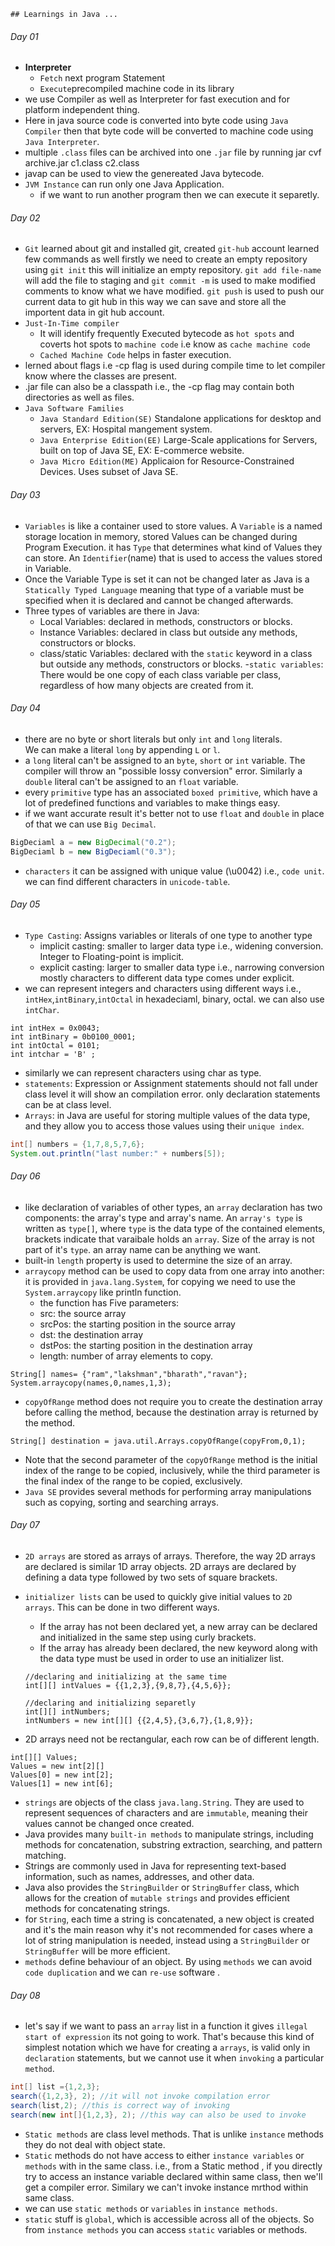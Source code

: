 	## Learnings in Java ...
###### Day 01

- **Interpreter**
  - `Fetch` next program Statement
  -  `Execute`precompiled machine code in its library
- we use Compiler as well as Interpreter for fast execution and for       platform independent thing.
- Here in java source code is converted into byte code using `Java Compiler` then that byte code will be converted to machine code using 
`Java Interpreter`.
- multiple `.class` files can be archived into one `.jar` file by running 
  jar cvf archive.jar c1.class c2.class
- javap can be used to view the genereated Java bytecode.  
- `JVM Instance` can run only one Java Application.
  - if we want to run another program then we can execute it separetly.
  
  
###### Day 02

- `Git` learned about git and installed git, created `git-hub` account
  learned few commands as well firstly we need to create an empty repository using `git init` this will initialize an empty repository.
  `git add file-name` will add the file to staging and `git commit -m` is used to make modified comments 
  to know what we have modified. `git push` is used to push our current data to git hub in this way we can save and store all the 
  importent data in git hub account.  
- `Just-In-Time compiler`
  - It will identify frequently Executed bytecode as `hot spots` and coverts hot spots to `machine code` i.e know as `cache machine code`
  - `Cached Machine Code` helps in faster execution.
- lerned about flags i.e -cp flag  is used during compile time to let compiler know where the classes are present.
- .jar file can also be a classpath i.e., the -cp flag may contain both directories as well as files.
- `Java Software Families`
  - `Java Standard Edition(SE)` Standalone applications for desktop and servers, EX: Hospital mangement system.
  - `Java Enterprise Edition(EE)` Large-Scale applications for Servers, built on top of Java SE, EX: E-commerce website.
  - `Java Micro Edition(ME)` Applicaion for Resource-Constrained Devices. Uses subset of Java SE.
  
  
###### Day 03
  
- `Variables` is like a container used to store values. A `Variable` is a named storage location in memory, stored Values can be changed during Program Execution.
   it has `Type` that determines what kind of Values they can store. An `Identifier`(name) that is used to access the values stored in Variable.
- Once the Variable Type is set it can not be changed later as Java is a `Statically Typed Language` meaning that type of a variable must be specified when it is
  declared and cannot be changed afterwards.
- Three types of variables are there in Java:
  - Local Variables: declared in methods, constructors or blocks.
  - Instance Variables: declared in class but outside any methods, constructors or blocks.
  - class/static Variables: declared with the `static` keyword in a class but outside any methods, constructors or blocks.
-`static variables`: There would be one copy of each class variable per class, regardless of how many objects are created from it.


###### Day 04

- there are no byte or short literals but only `int` and `long` literals.  
 We can make a literal `long` by appending `L` or `l`.
- a `long` literal can't be assigned to an `byte`, `short` or `int` variable. The compiler will throw an "possible lossy conversion" error. 
  Similarly a `double` literal can't be assigned to an `float` variable.
- every `primitive` type has an associated `boxed primitive`, which have a lot of predefined functions and variables to make things easy.  
- if we want accurate result it's better not to use `float` and `double` in place of that we can use `Big Decimal`.

```Java
BigDeciaml a = new BigDecimal("0.2");
BigDeciaml b = new BigDeciaml("0.3");
```

- `characters` it can be assigned with unique value (\u0042) i.e., `code unit`. we can find different characters in `unicode-table`.


###### Day 05

- `Type Casting`: Assigns variables or literals of one type to another type 
  - implicit casting: smaller to larger data type i.e., widening conversion. Integer to Floating-point is implicit.
  - explicit casting: larger to smaller data type i.e., narrowing conversion mostly characters to different data type comes under explicit.
- we can represent integers and characters using different ways i.e., `intHex`,`intBinary`,`intOctal` in hexadeciaml, binary, octal. we can also use `intChar`.

```
int intHex = 0x0043;
int intBinary = 0b0100_0001;
int intOctal = 0101;
int intchar = 'B' ;
```

- similarly we can represent characters using char as type. 
- `statements`: Expression or Assignment statements should not fall under class level it will show an compilation error. only declaration statements can be at class level.
- `Arrays`: in Java are useful for storing multiple values of the data type, and they allow you to access those values using their `unique index`.

```Java
int[] numbers = {1,7,8,5,7,6};
System.out.println("last number:" + numbers[5]);
```


###### Day 06

- like declaration of variables of other types, an `array` declaration has two components: the array's type and array's name. An `array's type` is written as `type[]`,
  where `type` is the data type of the contained elements, brackets indicate that varaibale holds an `array`. Size of the array is not part of it's `type`.
  an array name can be anything we want. 
- built-in `length` property is used to determine the size of an array.
- `arraycopy` method can be used to copy data from one array into another:
   it is provided in `java.lang.System`, for copying we need to use the `System.arraycopy` like println function.
  - the function has Five parameters:
  - src: the source array
  - srcPos: the starting position in the source array
  - dst: the destination array
  - dstPos: the starting position in the destination array
  - length: number of array elements to copy.

```
String[] names= {"ram","lakshman","bharath","ravan"};
System.arraycopy(names,0,names,1,3);  
```

- `copyOfRange` method does not require you to create the destination array before calling the method, because the destination array is returned by the method.
```
String[] destination = java.util.Arrays.copyOfRange(copyFrom,0,1);
```
- Note that the second parameter of the `copyOfRange` method is the initial index of the range to be copied, inclusively, 
  while the third parameter is the final index of the range to be copied, exclusively.
- `Java SE` provides several methods for performing array manipulations such as copying, sorting and searching arrays.


###### Day 07

- `2D arrays` are stored as arrays of arrays. Therefore, the way 2D arrays are declared is similar 1D array objects. 2D arrays are declared by defining a data type followed by two sets of square brackets.
- `initializer lists` can be used to quickly give initial values to `2D arrays`. This can be done in two different ways.
  - If the array has not been declared yet, a new array can be declared and initialized in the same step using curly brackets.
  - If the array has already been declared, the new keyword along with the data type must be used in order to use an initializer list.
  
  ```
  //declaring and initializing at the same time
  int[][] intValues = {{1,2,3},{9,8,7},{4,5,6}};
  
  //declaring and initializing separetly
  int[][] intNumbers;
  intNumbers = new int[][] {{2,4,5},{3,6,7},{1,8,9}};
  ```
- 2D arrays need not be rectangular, each row can be of different length.

```
int[][] Values;
Values = new int[2][]
Values[0] = new int[2];
Values[1] = new int[6];
```
- `strings` are objects of the class `java.lang.String`. They are used to represent sequences of characters and are `immutable`, meaning their values cannot be changed once created.
- Java provides many `built-in methods` to manipulate strings, including methods for concatenation, substring extraction, searching, and pattern matching.
- Strings are commonly used in Java for representing text-based information, such as names, addresses, and other data.
- Java also provides the `StringBuilder` or `StringBuffer` class, which allows for the creation of `mutable strings` and provides efficient methods for concatenating strings.
- for `String`, each time a string is concatenated, a new object is created and it's the main reason why it's not recommended for cases where a lot of string manipulation is needed, 
instead using a `StringBuilder` or `StringBuffer` will be more efficient.
- `methods` define behaviour of an object. By using `methods` we can avoid `code duplication` and we can `re-use` software .
    

###### Day 08

- let's say if we want to pass an `array` list in a function it gives `illegal start of expression` its not going to work. That's because this kind of simplest notation which we have for creating
a `arrays`, is valid only in `declaration` statements, but we cannot use it when `invoking` a particular `method`.
```java
int[] list ={1,2,3};
search({1,2,3}, 2); //it will not invoke compilation error
search(list,2); //this is correct way of invoking
search(new int[]{1,2,3}, 2); //this way can also be used to invoke
```
- `Static methods` are class level methods. That is unlike `instance` methods they do not deal with object state.
- `Static` methods do not have access to either `instance variables` or `methods` with in the same class. i.e., from a Static method , if you directly try to access an instance variable declared 
within same class, then we'll get a compiler error. Similary we can't invoke instance mrthod within same class.
- we can use `static methods` or `variables` in `instance methods`.
- `static` stuff is `global`, which is accessible across all of the objects. So from `instance methods` you can access `static` variables or methods.




